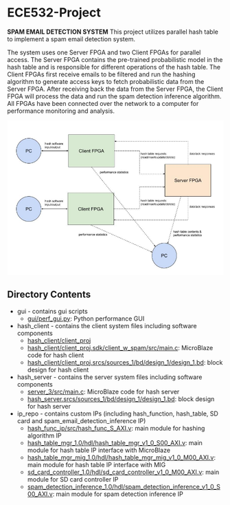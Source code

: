 # ECE532-Project

**SPAM EMAIL DETECTION SYSTEM**
This project utilizes parallel hash table to implement a spam email detection system.

The system uses one Server FPGA and two Client FPGAs for parallel access. 
The Server FPGA contains the pre-trained probabilistic model in the hash table and is responsible for different operations of the hash table. 
The Client FPGAs first receive emails to be filtered and run the hashing algorithm to generate access keys to fetch probabilistic data from the Server FPGA. 
After receiving back the data from the Server FPGA, the Client FPGA will process the data and run the spam detection inference algorithm.
All FPGAs have been connected over the network to a computer for performance monitoring and analysis.

![Alt text](System_Diagram.jpg?raw=true "Title")

## Directory Contents
  * gui - contains gui scripts
      *  [gui/perf_gui.py](gui/perf_gui.py): Python performance GUI
  * hash_client - contains the client system files including software components
      * [hash_client/client_proj](hash_client) 
      * [hash_client/client_proj.sdk/client_w_spam/src/main.c](hash_client/client_proj/client_proj.sdk/client_w_spam/src/main.c): MicroBlaze code for hash client
      * [hash_client/client_proj.srcs/sources_1/bd/design_1/design_1.bd](hash_client/client_proj/client_proj.srcs/sources_1/bd/design_1): block design for hash client
  * hash_server - contains the server system files including software components
      * [server_3/src/main.c](hash_server/server_3/src/main.c): MicroBlaze code for hash server
      * [hash_server.srcs/sources_1/bd/design_1/design_1.bd](hash_server/hash_server.srcs/sources_1/bd/design_1): block design for hash server
  * ip_repo - contains custom IPs (including hash_function, hash_table, SD card and spam_email_detection_inference IP)
      * [hash_func_ip/src/hash_func_S_AXI.v](ip_repo/hash_func_ip/src/hash_func_S_AXI.v): main module for hashing algorithm IP
      * [hash_table_mgr_1.0/hdl/hash_table_mgr_v1_0_S00_AXI.v](ip_repo/hash_table_mgr_1.0/hdl/hash_table_mgr_v1_0_S00_AXI.v): main module for hash table IP interface with MicroBlaze
      * [hash_table_mgr_mig_1.0/hdl/hash_table_mgr_mig_v1_0_M00_AXI.v](ip_repo/hash_table_mgr_mig_1.0/hdl/hash_table_mgr_mig_v1_0_M00_AXI.v): main module for hash table IP interface with MIG
      * [sd_card_controller_1.0/hdl/sd_card_controller_v1_0_M00_AXI.v](ip_repo/sd_card_controller_1.0/hdl/sd_card_controller_v1_0_M00_AXI.v): main module for SD card controller IP 
      * [spam_detection_inference_1.0/hdl/spam_detection_inference_v1_0_S00_AXI.v](ip_repo/spam_detection_inference_1.0/hdl/spam_detection_inference_v1_0_S00_AXI.v): main module for spam detection inference IP
